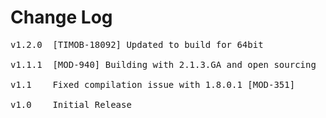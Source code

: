 # Change Log
<pre>
v1.2.0  [TIMOB-18092] Updated to build for 64bit

v1.1.1	[MOD-940] Building with 2.1.3.GA and open sourcing
	
v1.1	Fixed compilation issue with 1.8.0.1 [MOD-351]

v1.0	Initial Release
